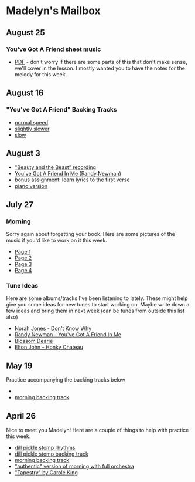 # Madelyn's Mailbox

## August 25

### You've Got A Friend sheet music
- [PDF](./friend.pdf) - don't worry if there are some parts of this that don't make sense, we'll cover in the lesson. I mostly wanted you to have the notes for the melody for this week.

## August 16

### "You've Got A Friend" Backing Tracks
- [normal speed](./friend100.mp3)
- [slightly slower](./friend85.mp3)
- [slow](./friend70.mp3)

## August 3

- ["Beauty and the Beast" recording](./beauty.mp3)
- [You've Got A Friend In Me (Randy Newman)](https://youtube.com/watch?v=0hG-2tQtdlE)
- bonus assignment: learn lyrics to the first verse
- [piano version](https://youtube.com/watch?v=Pxe0sRyQWkI)

## July 27

### Morning
Sorry again about forgetting your book. Here are some pictures of the music if you'd like to work on it this week.

- [Page 1](./p1.jpg)
- [Page 2](./p2.jpg)
- [Page 3](./p3.jpg)
- [Page 4](./p4.jpg)

### Tune Ideas
Here are some albums/tracks I've been listening to lately. These might help give you some ideas for new tunes to start working on. Maybe write down a few ideas and bring them in next week (can be tunes from outside this list also)

- [Norah Jones - Don't Know Why](https://www.youtube.com/watch?v=MXIA_CcESw0)
- [Randy Newman - You've Got A Friend In Me](https://www.youtube.com/watch?v=0hG-2tQtdlE)
- [Blossom Dearie](https://www.youtube.com/watch?v=pETdS7_wXHU&t=8s)
- [Elton John - Honky Chateau](https://www.youtube.com/watch?v=G_GK-sfucvo)


## May 19

Practice accompanying the backing tracks below

- [](./beauty.mp3)
- [morning backing track](./morning.mp3)

## April 26

Nice to meet you Madelyn! Here are a couple of things to help with practice this week.

- [dill pickle stomp rhythms](./dill.mp3)
- [dill pickle stomp backing track](./backing.mp3)
- [morning backing track](./morning.mp3)
- ["authentic" version of morning with full orchestra](https://youtube.com/watch?v=SS7-Gwz1Zio)
- ["Tapestry" by Carole King](https://youtube.com/watch?v=SyQ-TgA6bQk)
